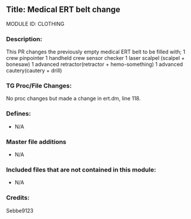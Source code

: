 ## Title: Medical ERT belt change

MODULE ID: CLOTHING

### Description:

This PR changes the previously empty medical ERT belt to be filled with;
1 crew pinpointer
1 handheld crew sensor checker
1 laser scalpel (scalpel + bonesaw)
1 advanced retractor(retractor + hemo-something)
1 advanced cautery(cautery + drill)


### TG Proc/File Changes:

No proc changes but made a change in ert.dm, line 118.

### Defines:

- N/A

### Master file additions

- N/A

### Included files that are not contained in this module:

- N/A

### Credits:

Sebbe9123
